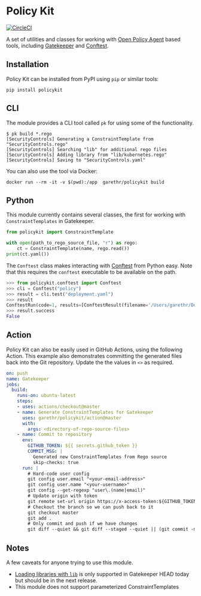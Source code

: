 # Policy Kit

[![CircleCI](https://circleci.com/gh/garethr/policykit.svg?style=svg)](https://circleci.com/gh/garethr/policykit)

A set of utilities and classes for working with [Open Policy Agent](https://www.openpolicyagent.org/) based tools, including [Gatekeeper](https://github.com/open-policy-agent/gatekeeper) and [Conftest](https://github.com/instrumenta/conftest).


## Installation

Policy Kit can be installed from PyPI using `pip` or similar tools:

```
pip install policykit
```


## CLI

The module provides a CLI tool called `pk` for using some of the functionality.

```console
$ pk build *.rego
[SecurityControls] Generating a ConstraintTemplate from "SecurityControls.rego"
[SecurityControls] Searching "lib" for additional rego files
[SecurityControls] Adding library from "lib/kubernetes.rego"
[SecurityControls] Saving to "SecurityControls.yaml"
```

You can also use the tool via Docker:

```
docker run --rm -it -v $(pwd):/app  garethr/policykit build
```


## Python

This module currently contains several classes, the first for working with `ConstraintTemplates` in Gatekeeper.

```python
from policykit import ConstraintTemplate

with open(path_to_rego_source_file, "r") as rego:
    ct = ConstraintTemplate(name, rego.read())
print(ct.yaml())
```

The `Conftest` class makes interacting with [Conftest](https://github.com/instrumenta/conftest) from Python easy.
Note that this requires the `conftest` executable to be available on the path.

```python
>>> from policykit.conftest import Conftest
>>> cli = Conftest("policy")
>>> result = cli.test("deployment.yaml")
>>> result
ConftestRun(code=1, results=[ConftestResult(filename='/Users/garethr/Documents/conftest/examples/kubernetes/deployment.yaml', Warnings=[], Failures=['hello-kubernetes must include Kubernetes recommended labels: https://kubernetes.io/docs/concepts/overview/working-with-objects/common-labels/#labels ', 'Containers must not run as root in Deployment hello-kubernetes', 'Deployment hello-kubernetes must provide app/release labels for pod selectors'], Successes=[])]
>>> result.success
False
```


## Action

Policy Kit can also be easily used in GitHub Actions, using the following Action. This example also demonstrates
committing the generated files back into the Git repository. Update the the values in `<>` as required.

```yaml
on: push
name: Gatekeeper
jobs:
  build:
    runs-on: ubuntu-latest
    steps:
    - uses: actions/checkout@master
    - name: Generate ConstraintTemplates for Gatekeeper
      uses: garethr/policykit/action@master
      with:
        args: <directory-of-rego-source-files>
    - name: Commit to repository
      env:
        GITHUB_TOKEN: ${{ secrets.github_token }}
        COMMIT_MSG: |
          Generated new ConstraintTemplates from Rego source
          skip-checks: true
      run: |
        # Hard-code user config
        git config user.email "<your-email-address>"
        git config user.name "<your-username>"
        git config --get-regexp "user\.(name|email)"
        # Update origin with token
        git remote set-url origin https://x-access-token:${GITHUB_TOKEN}@github.com/${GITHUB_REPOSITORY}.git
        # Checkout the branch so we can push back to it
        git checkout master
        git add .
        # Only commit and push if we have changes
        git diff --quiet && git diff --staged --quiet || (git commit -m "${COMMIT_MSG}"; git push origin master
```


## Notes

A few caveats for anyone trying to use this module.

* [Loading libraries with `lib`](https://github.com/open-policy-agent/frameworks/commit/55fa33d1cca93f3b133e76a48d2e19adbdeb9de3) is only supported in Gatekeeper HEAD today but should be in the next release.
* This module does not support parameterized ConstraintTemplates
